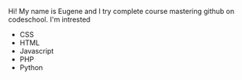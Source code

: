 Hi!
My name is Eugene and I try complete course mastering github on codeschool.
I'm intrested
* CSS
* HTML
* Javascript
* PHP
* Python
